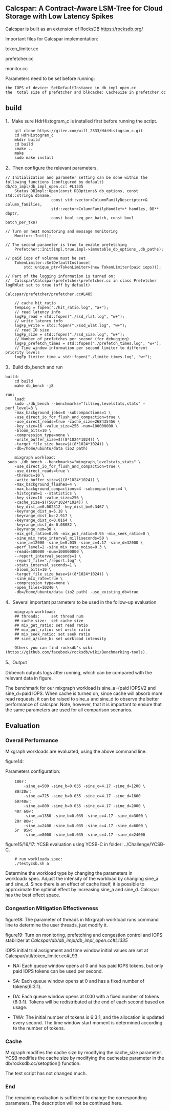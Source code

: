 ## Calcspar: A Contract-Aware LSM-Tree for Cloud Storage with Low Latency Spikes
Calcspar is built as an extension of RocksDB https://rocksdb.org/

Important files for Calcspar implementation:

token_limiter.cc

prefetcher.cc

monitor.cc

Parameters need to be set before running:
    
    the IOPS of device: SetDefaultInstance in db_impl_open.cc
    the  total size of prefetcher and blkcache: CacheSize in prefetcher.cc

## build

1、Make sure HdrHistogram_c is installed first before running the script.

```
    git clone https://gitee.com/will_2333/HdrHistogram_c.git
    cd HdrHistogram_c
    mkdir build
    cd build
    cmake ..
    make
    sudo make install
```

2、Then configure the relevant parameters.

```
// Initialization and parameter setting can be done within the following functions (configured by default)
db/db_impl/db_impl_open.cc: #L1335 
    Status DBImpl::Open(const DBOptions& db_options, const std::string& dbname,
                    const std::vector<ColumnFamilyDescriptor>& column_families,
                    std::vector<ColumnFamilyHandle*>* handles, DB** dbptr,
                    const bool seq_per_batch, const bool batch_per_txn)

// Turn on heat monitoring and message monitoring
    Monitor::Init();

// The second parameter is true to enable prefetching
    Prefetcher::Init(impl,true,impl->immutable_db_options_.db_paths); 

// paid iops of volunme must be set
    TokenLimiter::SetDefaultInstance(
        std::unique_ptr<TokenLimiter>(new TokenLimiter(paid iops))); 

// Part of the logging information is turned on:
//  Calcspar\Calcspar\prefetcher\prefetcher.cc in class Prefetcher logRWlat set to true (off by default)

Calcspar/prefetcher/prefetcher.cc#L485

    // cache hit_ratio 
    tempLog = fopen("./hit_ratio.log", "a+");
    // read latency info
    logFp_read = std::fopen("./ssd_rlat.log", "w+");
    // write latency info
    logFp_write = std::fopen("./ssd_wlat.log", "w+");
    // read IO size
    logFp_size = std::fopen("./ssd_size.log", "w+");
    // Number of prefetches per second (for debugging)
    logFp_prefetch_times = std::fopen("./prefetch_times.log", "w+");
    // Time window information per second limiter to different priority levels
    logFp_limiter_time = std::fopen("./limite_times.log", "w+");

```

3、Build db_bench and run

```
build: 
    cd build
    make db_bench -j8

run:  
    load:
    sudo ./db_bench --benchmarks="fillseq,levelstats,stats" –perf_level=3 \
    -max_background_jobs=8 -subcompactions=1 \
    -use_direct_io_for_flush_and_compaction=true \
    -use_direct_reads=true -cache_size=268435456 \
    -key_size=16 -value_size=256 -num=100000000 \
    -bloom_bits=10 \
    -compression_type=none \
    -write_buffer_size=$((8*1024*1024)) \
    -target_file_size_base=$((8*1024*1024)) \
    -db=/home/ubuntu/data (io2 path)

    mixgraph workload:
 sudo ./db_bench --benchmarks="mixgraph,levelstats,stats" \
    -use_direct_io_for_flush_and_compaction=true \
    -use_direct_reads=true \
    -threads=10 \
    -write_buffer_size=$((8*1024*1024)) \
    -max_background_flushes=4 \
    -max_background_compactions=4 -subcompactions=4 \
    -histogram=1 --statistics \
    -key_size=16 -value_size=256 \
    -cache_size=$((500*1024*1024)) \
    -key_dist_a=0.002312 -key_dist_b=0.3467 \
    -keyrange_dist_a=5.18 \
    -keyrange_dist_b=-2.917 \
    -keyrange_dist_c=0.0164 \
    -keyrange_dist_d=-0.08082 \
    -keyrange_num=30 \
    -mix_get_ratio=0.05 -mix_put_ratio=0.95 -mix_seek_ratio=0 \
    -sine_mix_rate_interval_milliseconds=50 \
    -sine_a=12000 -sine_b=0.035 -sine_c=4.17 -sine_d=32000 \
    –perf_level=2 -sine_mix_rate_noise=0.3 \
    -reads=500000 -num=100000000 \
    --report_interval_seconds=1 \
    -report_file="./report.log" \
    -stats_interval_seconds=1 \
    -bloom_bits=10 \
    -target_file_size_base=$((8*1024*1024)) \
    -sine_mix_rate=true \
    -compression_type=none \
    -open_files=10240 \
    -db=/home/ubuntu/data (io2 path) -use_existing_db=true

```

4、Several important parameters to be used in the follow-up evaluation
```
    mixgraph workload:
    ## threads:     set thread num
    ## cache_size:  set cache size
    ## mix_get_ratio: set read ratio
    ## mix_put_ratio: set write ratio
    ## mix_seek_ratio: set seek ratio
    ## sine_a/sine_b: set workload intensity

    Others you can find rocksdb's wiki (https://github.com/facebook/rocksdb/wiki/Benchmarking-tools).
```

5、Output

Dbbench outputs logs after running, which can be compared with the relevant data in figure.

The benchmark for our mixgraph workload is sine_a=(paid IOPS)/2 and sine_d=paid IOPS.
When cache is turned on, since cache will absorb more read requests, it can be raised to sine_a and sine_d to observe the better performance of calcspar. 
Note, however, that it is important to ensure that the same parameters are used for all comparison scenarios.

## Evaluation ## 
### Overall Performance ###

Mixgraph workloads are evaluated, using the above command line.

figure14:

Parameters configuration:
~~~
    100r：
        -sine_a=500 -sine_b=0.035 -sine_c=4.17 -sine_d=1200 \
    80r20w：
        -sine_a=725 -sine_b=0.035 -sine_c=4.17 -sine_d=1600
    60r40w：
        -sine_a=800 -sine_b=0.035 -sine_c=4.17 -sine_d=2000 \
    40r 60w：
        -sine_a=1350 -sine_b=0.035 -sine_c=4.17 -sine_d=3000 \
    20r 80w：
        -sine_a=2400 -sine_b=0.035 -sine_c=4.17 -sine_d=6000 \
    5r  95w:
        -sine_a=8000 -sine_b=0.035 -sine_c=4.17 -sine_d=24000 
~~~

figure15/16/17: 
YCSB evaluation using YCSB-C in folder: ../Challenge/YCSB-C.

~~~
    # run workloada.spec:
    ./testycsb.sh a
~~~

Determine the workload type by changing the parameters in workloadx.spec.
Adjust the intensity of the workload by changing sine_a and sine_d.
Since there is an effect of cache itself, it is possible to approximate the optimal effect by increasing sine_a and sine_d. Calcspar has the best effect space.


### Congestion Mitigation Effectiveness ###

figure18:
The parameter of threads in Mixgraph workload runs command line to determine the user threads, just modify it.

figure19:
Turn on monitoring, prefetching and congestion control and IOPS stabilizer at *Calcspar/db/db_impl/db_impl_open.cc#L1335*  

IOPS initial trial assignment and time window initial values are set at Calcspar/util/token_limiter.cc#L93

- NA: Each queue window opens at 0 and has paid IOPS tokens, but only paid IOPS tokens can be used per second.

- SA: Each queue window opens at 0 and has a fixed number of tokens(6:3:1).

- DA: Each queue window opens at 0:00 with a fixed number of tokens (6:3:1). Tokens will be redistributed at the end of each second based on usage.

- TWA: The initial number of tokens is 6:3:1, and the allocation is updated every second. The time window start moment is determined according to the number of tokens.

### Cache ###

Mixgraph modifies the cache size by modifying the cache_size parameter.
YCSB modifies the cache size by modifying the cachesize parameter in the db/rocksdb.cc/setoption() function.

The test script has not changed much.

### End ###
The remaining evaluation is sufficient to change the corresponding parameters. The description will not be continued here.
